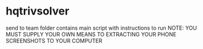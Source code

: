 # hqtrivsolver
send to team folder contains main script with instructions to run
NOTE: YOU MUST SUPPLY YOUR OWN MEANS TO EXTRACTING YOUR PHONE SCREENSHOTS TO YOUR COMPUTER
